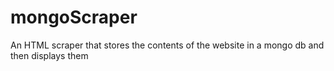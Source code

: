 # mongoScraper
An HTML scraper that stores the contents of the website in a mongo db and then displays them
